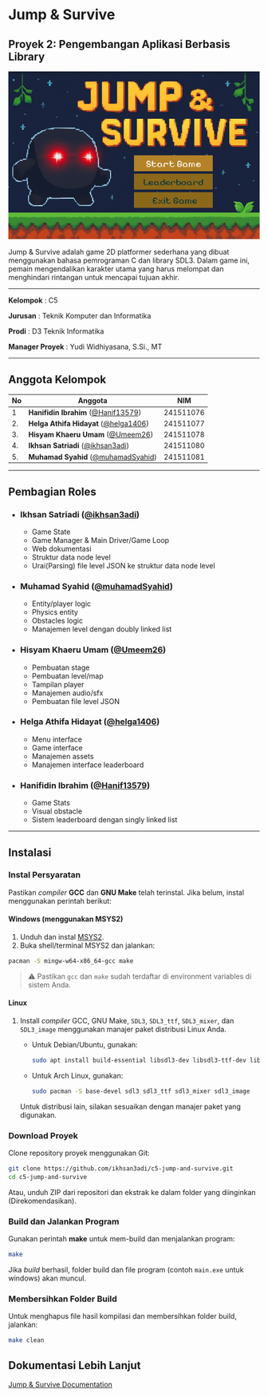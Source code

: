 # Jump & Survive

## Proyek 2: Pengembangan Aplikasi Berbasis Library

![Preview](https://github.com/ikhsan3adi/c5-jump-and-survive/blob/docs/docs/image/how-to-play/menu.png?raw=true)

Jump & Survive adalah game 2D platformer sederhana yang dibuat menggunakan bahasa pemrograman C dan library SDL3. Dalam game ini, pemain mengendalikan karakter utama yang harus melompat dan menghindari rintangan untuk mencapai tujuan akhir.

---

**Kelompok** : C5

**Jurusan** : Teknik Komputer dan Informatika

**Prodi** : D3 Teknik Informatika

**Manager Proyek** : Yudi Widhiyasana, S.Si., MT

---

## Anggota Kelompok

| No  | Anggota                                                                 | NIM       |
| --- | ----------------------------------------------------------------------- | --------- |
| 1   | **Hanifidin Ibrahim** ([@Hanif13579](https://github.com/Hanif13579))    | 241511076 |
| 2.  | **Helga Athifa Hidayat** ([@helga1406](https://github.com/helga1406))   | 241511077 |
| 3.  | **Hisyam Khaeru Umam** ([@Umeem26](https://github.com/Umeem26))         | 241511078 |
| 4.  | **Ikhsan Satriadi** ([@ikhsan3adi](https://github.com/ikhsan3adi))      | 241511080 |
| 5.  | **Muhamad Syahid** ([@muhamadSyahid](https://github.com/muhamadSyahid)) | 241511081 |

---

## Pembagian Roles

- ### Ikhsan Satriadi ([@ikhsan3adi](https://github.com/ikhsan3adi))

  - Game State
  - Game Manager & Main Driver/Game Loop
  - Web dokumentasi
  - Struktur data node level
  - Urai(Parsing) file level JSON ke struktur data node level

- ### Muhamad Syahid ([@muhamadSyahid](https://github.com/muhamadSyahid))

  - Entity/player logic
  - Physics entity
  - Obstacles logic
  - Manajemen level dengan doubly linked list

- ### Hisyam Khaeru Umam ([@Umeem26](https://github.com/Umeem26))

  - Pembuatan stage
  - Pembuatan level/map
  - Tampilan player
  - Manajemen audio/sfx
  - Pembuatan file level JSON

- ### Helga Athifa Hidayat ([@helga1406](https://github.com/helga1406))

  - Menu interface
  - Game interface
  - Manajemen assets
  - Manajemen interface leaderboard

- ### Hanifidin Ibrahim ([@Hanif13579](https://github.com/Hanif13579))

  - Game Stats
  - Visual obstacle
  - Sistem leaderboard dengan singly linked list

---

## Instalasi

### Instal Persyaratan

Pastikan _compiler_ **GCC** dan **GNU Make** telah terinstal. Jika belum, instal menggunakan perintah berikut:

#### Windows (menggunakan MSYS2)

1. Unduh dan instal [MSYS2](https://www.msys2.org/).
2. Buka shell/terminal MSYS2 dan jalankan:

```sh
pacman -S mingw-w64-x86_64-gcc make
```

> ⚠ Pastikan `gcc` dan `make` sudah terdaftar di environment variables di sistem Anda.

#### Linux

1. Install _compiler_ GCC, GNU Make, `SDL3`, `SDL3_ttf`, `SDL3_mixer`, dan `SDL3_image`  menggunakan manajer paket distribusi Linux Anda.

    - Untuk Debian/Ubuntu, gunakan:

        ```sh
        sudo apt install build-essential libsdl3-dev libsdl3-ttf-dev libsdl3-mixer-dev libsdl3-image-dev
        ```

    - Untuk Arch Linux, gunakan:

        ```sh  
        sudo pacman -S base-devel sdl3 sdl3_ttf sdl3_mixer sdl3_image
        ```

    Untuk distribusi lain, silakan sesuaikan dengan manajer paket yang digunakan.

### Download Proyek

Clone repository proyek menggunakan Git:

```sh
git clone https://github.com/ikhsan3adi/c5-jump-and-survive.git
cd c5-jump-and-survive
```

Atau, unduh ZIP dari repositori dan ekstrak ke dalam folder yang diinginkan (Direkomendasikan).

### Build dan Jalankan Program

Gunakan perintah **make** untuk mem-build dan menjalankan program:

```sh
make
```

Jika _build_ berhasil, folder build dan file program (contoh `main.exe` untuk windows) akan muncul.

### Membersihkan Folder Build

Untuk menghapus file hasil kompilasi dan membersihkan folder build, jalankan:

```sh
make clean
```

## Dokumentasi Lebih Lanjut

[Jump &amp; Survive Documentation](https://ikhsan3adi.github.io/c5-jump-and-survive/)
